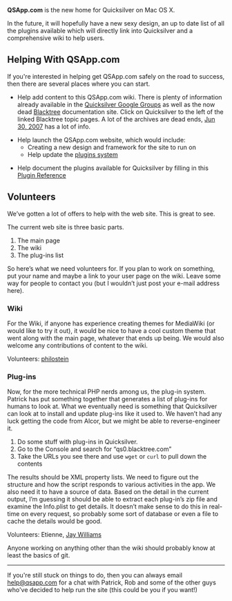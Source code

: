 **QSApp.com** is the new home for Quicksilver on Mac OS X.

In the future, it will hopefully have a new sexy design, an up to date
list of all the plugins available which will directly link into
Quicksilver and a comprehensive wiki to help users.

## Helping With QSApp.com

If you're interested in helping get QSApp.com safely on the road to
success, then there are several places where you can start.

-   Help add content to this QSApp.com wiki. There is plenty of
    information already available in the [Quicksilver Google
    Groups](http://groups.google.com/group/blacktree-quicksilver) as
    well as the now dead
    [Blacktree](http://web.archive.org/web/*/http://docs.blacktree.com/quicksilver)
    documentation site. Click on Quicksilver to the left of the linked
    Blacktree topic pages. A lot of the archives are dead ends, [Jun 30,
    2007](http://web.archive.org/web/20070701170449/docs.blacktree.com/quicksilver/quicksilver?DokuWiki=48da35e168dfb532fdfc6d1a3d3172de)
    has a lot of info.

<!-- -->

-   Help launch the QSApp.com website, which would include:
    -   Creating a new design and framework for the site to run on
    -   Help update the [plugins system](http://qsapp.com/plugins)

<!-- -->

-   Help document the plugins available for Quicksilver by filling in
    this [Plugin Reference](Plugin_Reference "wikilink")

## Volunteers

We’ve gotten a lot of offers to help with the web site. This is great to
see.

The current web site is three basic parts.

1.  The main page
2.  The wiki
3.  The plug-ins list

So here’s what we need volunteers for. If you plan to work on something,
put your name and maybe a link to your user page on the wiki. Leave some
way for people to contact you (but I wouldn’t just post your e-mail
address here).

### Wiki

For the Wiki, if anyone has experience creating themes for MediaWiki (or
would like to try it out), it would be nice to have a cool custom theme
that went along with the main page, whatever that ends up being. We
would also welcome any contributions of content to the wiki.

Volunteers: [philostein](http://lovequicksilver.com)

### Plug-ins

Now, for the more technical PHP nerds among us, the plug-in system.
Patrick has put something together that generates a list of plug-ins for
humans to look at. What we eventually need is something that Quicksilver
can look at to install and update plug-ins like it used to. We haven’t
had any luck getting the code from Alcor, but we might be able to
reverse-engineer it.

1.  Do some stuff with plug-ins in Quicksilver.
2.  Go to the Console and search for “qs0.blacktree.com”
3.  Take the URLs you see there and use `wget` or `curl` to pull down
    the contents

The results should be XML property lists. We need to figure out the
structure and how the script responds to various activities in the app.
We also need it to have a source of data. Based on the detail in the
current output, I’m guessing it should be able to extract each plug-in’s
zip file and examine the Info.plist to get details. It doesn’t make
sense to do this in real-time on every request, so probably some sort of
database or even a file to cache the details would be good.

Volunteers: Etienne, [Jay Williams](http://myd3.com/)

Anyone working on anything other than the wiki should probably know at
least the basics of git.

------------------------------------------------------------------------

If you're still stuck on things to do, then you can always email
help@qsapp.com for a chat with Patrick, Rob and some of the other guys
who've decided to help run the site (this could be you if you want!)